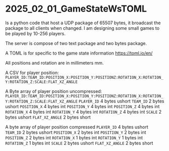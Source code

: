 # 2025_02_01_GameStateWsTOML

Is a python code that host a UDP package of 65507 bytes, it broadcast the package to all clients when changed.
I am designing some small games to be played by 10-256 players.

The server is compose of two text package and two bytes package.

A TOML is for specific to the game state information
https://toml.io/en/

All positions and rotation are in millimeters mm.

A CSV for player position:
`PLAYER_ID:TEAM_ID:POSITION_X:POSITION_Y:POSITIONZ:ROTATION_X:ROTATION_Y:ROTATION_Z:SCALE:FLAT_XZ_ANGLE`

A Byte array of player position uncompressed:
`PLAYER_ID:TEAM_ID:POSITION_X:POSITION_Y:POSITIONZ:ROTATION_X:ROTATION_Y:ROTATION_Z:SCALE:FLAT_XZ_ANGLE`
`PLAYER_ID` 4 bytes ushort
`TEAM_ID` 2 bytes ushort
`POSITION_X` 4 bytes  int
`POSITION_Y` 4 bytes int
`POSITION_Z` 4 bytes int
`ROTATION_X` 4 bytes int
`ROTATION_Y` 4 bytes int
`ROTATION_Z` 4 bytes int
`SCALE` 2 bytes ushort
`FLAT_XZ_ANGLE` 2 bytes short

A byte array of player position compressed
`PLAYER_ID` 4 bytes ushort
`TEAM_ID` 2 bytes ushort
`POSITION_X` 2 bytes  int
`POSITION_Y` 2 bytes int
`POSITION_Z` 2 bytes int
`ROTATION_X` 1 bytes int
`ROTATION_Y` 1 bytes int
`ROTATION_Z` 1 bytes int
`SCALE` 2 bytes ushort
`FLAT_XZ_ANGLE` 2 bytes short




